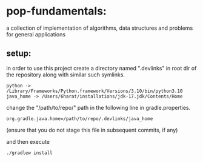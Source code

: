 # pop-fundamentals:

a collection of implementation of algorithms, data structures and problems for general applications

## setup:
in order to use this project create a directory named ".devlinks" in root dir of the repository along with similar such symlinks.

```
python -> /Library/Frameworks/Python.framework/Versions/3.10/bin/python3.10
java_home -> /Users/6harat/installations/jdk-17.jdk/Contents/Home
```

change the "/path/to/repo/" path in the following line in gradle.properties.
```
org.gradle.java.home=/path/to/repo/.devlinks/java_home
```
(ensure that you do not stage this file in subsequent commits, if any)

and then execute
```
./gradlew install
```

